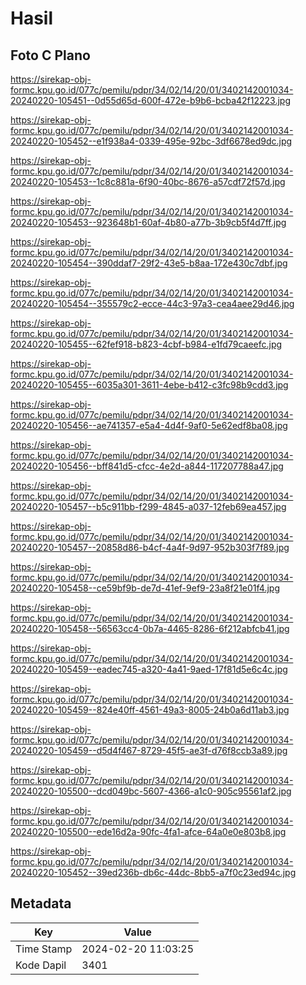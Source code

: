 # Hasil

## Foto C Plano

https://sirekap-obj-formc.kpu.go.id/077c/pemilu/pdpr/34/02/14/20/01/3402142001034-20240220-105451--0d55d65d-600f-472e-b9b6-bcba42f12223.jpg

https://sirekap-obj-formc.kpu.go.id/077c/pemilu/pdpr/34/02/14/20/01/3402142001034-20240220-105452--e1f938a4-0339-495e-92bc-3df6678ed9dc.jpg

https://sirekap-obj-formc.kpu.go.id/077c/pemilu/pdpr/34/02/14/20/01/3402142001034-20240220-105453--1c8c881a-6f90-40bc-8676-a57cdf72f57d.jpg

https://sirekap-obj-formc.kpu.go.id/077c/pemilu/pdpr/34/02/14/20/01/3402142001034-20240220-105453--923648b1-60af-4b80-a77b-3b9cb5f4d7ff.jpg

https://sirekap-obj-formc.kpu.go.id/077c/pemilu/pdpr/34/02/14/20/01/3402142001034-20240220-105454--390ddaf7-29f2-43e5-b8aa-172e430c7dbf.jpg

https://sirekap-obj-formc.kpu.go.id/077c/pemilu/pdpr/34/02/14/20/01/3402142001034-20240220-105454--355579c2-ecce-44c3-97a3-cea4aee29d46.jpg

https://sirekap-obj-formc.kpu.go.id/077c/pemilu/pdpr/34/02/14/20/01/3402142001034-20240220-105455--62fef918-b823-4cbf-b984-e1fd79caeefc.jpg

https://sirekap-obj-formc.kpu.go.id/077c/pemilu/pdpr/34/02/14/20/01/3402142001034-20240220-105455--6035a301-3611-4ebe-b412-c3fc98b9cdd3.jpg

https://sirekap-obj-formc.kpu.go.id/077c/pemilu/pdpr/34/02/14/20/01/3402142001034-20240220-105456--ae741357-e5a4-4d4f-9af0-5e62edf8ba08.jpg

https://sirekap-obj-formc.kpu.go.id/077c/pemilu/pdpr/34/02/14/20/01/3402142001034-20240220-105456--bff841d5-cfcc-4e2d-a844-117207788a47.jpg

https://sirekap-obj-formc.kpu.go.id/077c/pemilu/pdpr/34/02/14/20/01/3402142001034-20240220-105457--b5c911bb-f299-4845-a037-12feb69ea457.jpg

https://sirekap-obj-formc.kpu.go.id/077c/pemilu/pdpr/34/02/14/20/01/3402142001034-20240220-105457--20858d86-b4cf-4a4f-9d97-952b303f7f89.jpg

https://sirekap-obj-formc.kpu.go.id/077c/pemilu/pdpr/34/02/14/20/01/3402142001034-20240220-105458--ce59bf9b-de7d-41ef-9ef9-23a8f21e01f4.jpg

https://sirekap-obj-formc.kpu.go.id/077c/pemilu/pdpr/34/02/14/20/01/3402142001034-20240220-105458--56563cc4-0b7a-4465-8286-6f212abfcb41.jpg

https://sirekap-obj-formc.kpu.go.id/077c/pemilu/pdpr/34/02/14/20/01/3402142001034-20240220-105459--eadec745-a320-4a41-9aed-17f81d5e6c4c.jpg

https://sirekap-obj-formc.kpu.go.id/077c/pemilu/pdpr/34/02/14/20/01/3402142001034-20240220-105459--824e40ff-4561-49a3-8005-24b0a6d11ab3.jpg

https://sirekap-obj-formc.kpu.go.id/077c/pemilu/pdpr/34/02/14/20/01/3402142001034-20240220-105459--d5d4f467-8729-45f5-ae3f-d76f8ccb3a89.jpg

https://sirekap-obj-formc.kpu.go.id/077c/pemilu/pdpr/34/02/14/20/01/3402142001034-20240220-105500--dcd049bc-5607-4366-a1c0-905c95561af2.jpg

https://sirekap-obj-formc.kpu.go.id/077c/pemilu/pdpr/34/02/14/20/01/3402142001034-20240220-105500--ede16d2a-90fc-4fa1-afce-64a0e0e803b8.jpg

https://sirekap-obj-formc.kpu.go.id/077c/pemilu/pdpr/34/02/14/20/01/3402142001034-20240220-105452--39ed236b-db6c-44dc-8bb5-a7f0c23ed94c.jpg


## Metadata

| Key        | Value               |
| ---------- | ------------------- |
| Time Stamp | 2024-02-20 11:03:25 |
| Kode Dapil | 3401                |



